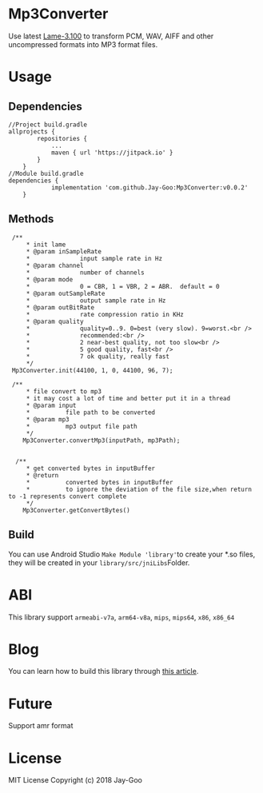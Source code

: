 # Mp3Converter
Use latest [Lame-3.100](http://lame.sourceforge.net/)  to transform PCM, WAV, AIFF and other uncompressed formats into MP3 format files.
# Usage
## Dependencies

```
//Project build.gradle
allprojects {
		repositories {
			...
			maven { url 'https://jitpack.io' }
		}
	}
//Module build.gradle
dependencies {
	        implementation 'com.github.Jay-Goo:Mp3Converter:v0.0.2'
	}
```
## Methods

```
 /**
     * init lame
     * @param inSampleRate
     *              input sample rate in Hz
     * @param channel
     *              number of channels
     * @param mode
     *              0 = CBR, 1 = VBR, 2 = ABR.  default = 0
     * @param outSampleRate
     *              output sample rate in Hz
     * @param outBitRate
     *              rate compression ratio in KHz
     * @param quality
     *              quality=0..9. 0=best (very slow). 9=worst.<br />
     *              recommended:<br />
     *              2 near-best quality, not too slow<br />
     *              5 good quality, fast<br />
     *              7 ok quality, really fast
     */
 Mp3Converter.init(44100, 1, 0, 44100, 96, 7);

 /**
     * file convert to mp3
     * it may cost a lot of time and better put it in a thread
     * @param input
     *          file path to be converted
     * @param mp3
     *          mp3 output file path
     */
    Mp3Converter.convertMp3(inputPath, mp3Path);


  /**
     * get converted bytes in inputBuffer
     * @return
     *          converted bytes in inputBuffer
     *          to ignore the deviation of the file size,when return to -1 represents convert complete
     */
	Mp3Converter.getConvertBytes()
```
## Build
You can use Android Studio `Make Module 'library'`to create your *.so files, they will be created in your `library/src/jniLibs`Folder.

# ABI
This library support `armeabi-v7a`, `arm64-v8a`, `mips`, `mips64`, `x86`, `x86_64`

# Blog
You can learn how to build this library through [this article](https://github.com/Jay-Goo/Mp3Converter/blob/master/blog.md).

# Future
Support amr format

# License
MIT License
Copyright (c) 2018 Jay-Goo

